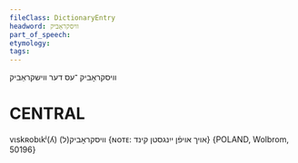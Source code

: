 ```yaml
---
fileClass: DictionaryEntry
headword: וויסקראָביק
part_of_speech: 
etymology: 
tags: 
---
```

וויסקראָביק
־עס
דער
ווישקראַביק

CENTRAL
========

vɩskʀobɩkʲ(ʎ) וויסקראָביק(ל) {ɴᴏᴛᴇ: אויך אויפֿן ייִנגסטן קינד} {POLAND, Wolbrom, 50196}
